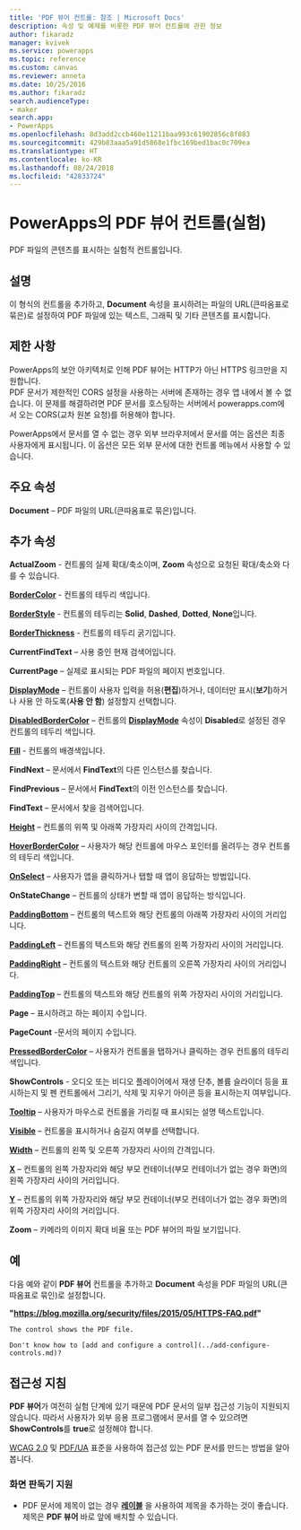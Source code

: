 ```yaml
---
title: 'PDF 뷰어 컨트롤: 참조 | Microsoft Docs'
description: 속성 및 예제를 비롯한 PDF 뷰어 컨트롤에 관한 정보
author: fikaradz
manager: kvivek
ms.service: powerapps
ms.topic: reference
ms.custom: canvas
ms.reviewer: anneta
ms.date: 10/25/2016
ms.author: fikaradz
search.audienceType:
- maker
search.app:
- PowerApps
ms.openlocfilehash: 8d3add2ccb460e11211baa993c61902856c8f083
ms.sourcegitcommit: 429b83aaa5a91d5868e1fbc169bed1bac0c709ea
ms.translationtype: HT
ms.contentlocale: ko-KR
ms.lasthandoff: 08/24/2018
ms.locfileid: "42833724"
---
```

# <a name="pdf-viewer-control-experimental-in-powerapps"></a>PowerApps의 PDF 뷰어 컨트롤(실험)
PDF 파일의 콘텐츠를 표시하는 실험적 컨트롤입니다.

## <a name="description"></a>설명
이 형식의 컨트롤을 추가하고, **Document** 속성을 표시하려는 파일의 URL(큰따옴표로 묶은)로 설정하여 PDF 파일에 있는 텍스트, 그래픽 및 기타 콘텐츠를 표시합니다.

## <a name="limitations"></a>제한 사항
PowerApps의 보안 아키텍처로 인해 PDF 뷰어는 HTTP가 아닌 HTTPS 링크만을 지원합니다.  
PDF 문서가 제한적인 CORS 설정을 사용하는 서버에 존재하는 경우 앱 내에서 볼 수 없습니다.  이 문제를 해결하려면 PDF 문서를 호스팅하는 서버에서 powerapps.com에서 오는 CORS(교차 원본 요청)를 허용해야 합니다.

PowerApps에서 문서를 열 수 없는 경우 외부 브라우저에서 문서를 여는 옵션은 최종 사용자에게 표시됩니다.  이 옵션은 모든 외부 문서에 대한 컨트롤 메뉴에서 사용할 수 있습니다.

## <a name="key-properties"></a>주요 속성
**Document** – PDF 파일의 URL(큰따옴표로 묶은)입니다.

## <a name="additional-properties"></a>추가 속성
**ActualZoom** - 컨트롤의 실제 확대/축소이며, **Zoom** 속성으로 요청된 확대/축소와 다를 수 있습니다.

**[BorderColor](properties-color-border.md)** - 컨트롤의 테두리 색입니다.

**[BorderStyle](properties-color-border.md)** - 컨트롤의 테두리는 **Solid**, **Dashed**, **Dotted**, **None**입니다.

**[BorderThickness](properties-color-border.md)** - 컨트롤의 테두리 굵기입니다.

**CurrentFindText** – 사용 중인 현재 검색어입니다.

**CurrentPage** – 실제로 표시되는 PDF 파일의 페이지 번호입니다.

**[DisplayMode](properties-core.md)** – 컨트롤이 사용자 입력을 허용(**편집**)하거나, 데이터만 표시(**보기**)하거나 사용 안 하도록(**사용 안 함**) 설정할지 선택합니다.

**[DisabledBorderColor](properties-color-border.md)** – 컨트롤의 **[DisplayMode](properties-core.md)** 속성이 **Disabled**로 설정된 경우 컨트롤의 테두리 색입니다.

**[Fill](properties-color-border.md)** - 컨트롤의 배경색입니다.

**FindNext** – 문서에서 **FindText**의 다른 인스턴스를 찾습니다.

**FindPrevious** – 문서에서 **FindText**의 이전 인스턴스를 찾습니다.

**FindText** – 문서에서 찾을 검색어입니다.

**[Height](properties-size-location.md)** – 컨트롤의 위쪽 및 아래쪽 가장자리 사이의 간격입니다.

**[HoverBorderColor](properties-color-border.md)** – 사용자가 해당 컨트롤에 마우스 포인터를 올려두는 경우 컨트롤의 테두리 색입니다.

**[OnSelect](properties-core.md)** – 사용자가 앱을 클릭하거나 탭할 때 앱이 응답하는 방법입니다.

**OnStateChange** – 컨트롤의 상태가 변할 때 앱이 응답하는 방식입니다.

**[PaddingBottom](properties-size-location.md)** – 컨트롤의 텍스트와 해당 컨트롤의 아래쪽 가장자리 사이의 거리입니다.

**[PaddingLeft](properties-size-location.md)** – 컨트롤의 텍스트와 해당 컨트롤의 왼쪽 가장자리 사이의 거리입니다.

**[PaddingRight](properties-size-location.md)** – 컨트롤의 텍스트와 해당 컨트롤의 오른쪽 가장자리 사이의 거리입니다.

**[PaddingTop](properties-size-location.md)** – 컨트롤의 텍스트와 해당 컨트롤의 위쪽 가장자리 사이의 거리입니다.

**Page** – 표시하려고 하는 페이지 수입니다.

**PageCount** -문서의 페이지 수입니다.

**[PressedBorderColor](properties-color-border.md)** – 사용자가 컨트롤을 탭하거나 클릭하는 경우 컨트롤의 테두리 색입니다.

**ShowControls** - 오디오 또는 비디오 플레이어에서 재생 단추, 볼륨 슬라이더 등을 표시하는지 및 펜 컨트롤에서 그리기, 삭제 및 지우기 아이콘 등을 표시하는지 여부입니다.

**[Tooltip](properties-core.md)** – 사용자가 마우스로 컨트롤을 가리킬 때 표시되는 설명 텍스트입니다.

**[Visible](properties-core.md)** – 컨트롤을 표시하거나 숨길지 여부를 선택합니다.

**[Width](properties-size-location.md)** – 컨트롤의 왼쪽 및 오른쪽 가장자리 사이의 간격입니다.

**[X](properties-size-location.md)** – 컨트롤의 왼쪽 가장자리와 해당 부모 컨테이너(부모 컨테이너가 없는 경우 화면)의 왼쪽 가장자리 사이의 거리입니다.

**[Y](properties-size-location.md)** – 컨트롤의 위쪽 가장자리와 해당 부모 컨테이너(부모 컨테이너가 없는 경우 화면)의 위쪽 가장자리 사이의 거리입니다.

**Zoom** – 카메라의 이미지 확대 비율 또는 PDF 뷰어의 파일 보기입니다.

## <a name="example"></a>예

다음 예와 같이 **PDF 뷰어** 컨트롤을 추가하고 **Document** 속성을 PDF 파일의 URL(큰따옴표로 묶인)로 설정합니다.

  **"https://blog.mozilla.org/security/files/2015/05/HTTPS-FAQ.pdf"**

    The control shows the PDF file.

    Don't know how to [add and configure a control](../add-configure-controls.md)?

## <a name="accessibility-guidelines"></a>접근성 지침

**PDF 뷰어**가 여전히 실험 단계에 있기 때문에 PDF 문서의 일부 접근성 기능이 지원되지 않습니다. 따라서 사용자가 외부 응용 프로그램에서 문서를 열 수 있으려면 **ShowControls**를 **true**로 설정해야 합니다.

[WCAG 2.0](https://www.w3.org/TR/WCAG-TECHS/pdf.html) 및 [PDF/UA](https://www.pdfa.org/pdfua-the-iso-standard-for-universal-accessibility/) 표준을 사용하여 접근성 있는 PDF 문서를 만드는 방법을 알아봅니다.

### <a name="screen-reader-support"></a>화면 판독기 지원
* PDF 문서에 제목이 없는 경우 **[레이블](control-text-box.md)** 을 사용하여 제목을 추가하는 것이 좋습니다. 제목은 **PDF 뷰어** 바로 앞에 배치할 수 있습니다.
